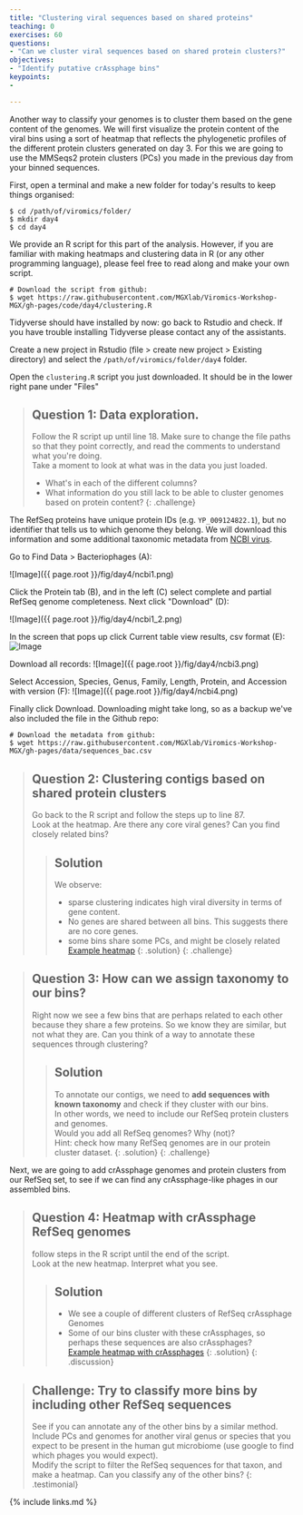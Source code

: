 ```yaml
---
title: "Clustering viral sequences based on shared proteins"
teaching: 0
exercises: 60
questions:
- "Can we cluster viral sequences based on shared protein clusters?"
objectives:
- "Identify putative crAssphage bins"
keypoints:
-

---
```


Another way to classify your genomes is to cluster them based on the gene content of the genomes. We will first visualize the protein content of the viral bins using a sort of heatmap that reflects the phylogenetic profiles of the different protein clusters generated on day 3. For this we are going to use the MMSeqs2 protein clusters (PCs) you made in the previous day from your binned sequences.

First, open a terminal and make a new folder for today's results to keep things organised:

~~~
$ cd /path/of/viromics/folder/
$ mkdir day4
$ cd day4
~~~

We provide an R script for this part of the analysis. However, if you are familiar
with making heatmaps and clustering data in R (or any other programming language),
please feel free to read along and make your own script.

~~~
# Download the script from github:
$ wget https://raw.githubusercontent.com/MGXlab/Viromics-Workshop-MGX/gh-pages/code/day4/clustering.R
~~~

Tidyverse should have installed by now: go back to Rstudio and check.
If you have trouble installing Tidyverse please contact any of the assistants.

Create a new project in Rstudio (file > create new project > Existing directory) and select the
`/path/of/viromics/folder/day4` folder.

Open the `clustering.R` script you just downloaded. It should be in the lower
right pane under "Files"


>## Question 1: Data exploration.
> Follow the R script up until line 18.  Make sure to change the file paths so that they point correctly,
and read the comments to understand what you're doing.  
>Take a moment to look at what was in the data you just loaded.
>- What's in each of the different columns?  
>- What information do you still lack to be able to cluster genomes based on protein content?
{: .challenge}

The RefSeq proteins have unique protein IDs (e.g. `YP_009124822.1`), but no identifier that tells us to which genome they belong.
We will download this information and some additional taxonomic metadata from
[NCBI virus](https://www.ncbi.nlm.nih.gov/labs/virus/vssi/#/).  

Go to Find Data > Bacteriophages (A):

![Image]({{ page.root }}/fig/day4/ncbi1.png)

Click the Protein tab (B), and in the left (C) select complete and partial RefSeq genome completeness. Next click "Download" (D):

![Image]({{ page.root }}/fig/day4/ncbi1_2.png)

In the screen that pops up click Current table view results, csv format (E):  
![Image]({{page.root}}/fig/day4/ncbi2.png)

Download all records:
![Image]({{ page.root }}/fig/day4/ncbi3.png)

Select Accession, Species, Genus, Family, Length, Protein, and Accession with version (F):
![Image]({{ page.root }}/fig/day4/ncbi4.png)

Finally click Download. Downloading might take long, so as a backup we've also included the file in the Github repo:
~~~
# Download the metadata from github:
$ wget https://raw.githubusercontent.com/MGXlab/Viromics-Workshop-MGX/gh-pages/data/sequences_bac.csv
~~~

>## Question 2: Clustering contigs based on shared protein clusters
> Go back to the R script and follow the steps up to line 87.  
> Look at the heatmap. Are there any core viral genes? Can you find closely related bins?
> > ## Solution
> > We observe:
> > - sparse clustering indicates high viral diversity in terms of gene content.
> > - No genes are shared between all bins. This suggests there are no core genes.
> > - some bins share some PCs, and might be closely related  
> > [Example heatmap](https://github.com/meijer-jeroen/viromics-jena/blob/gh-pages/code/day4/heatmap_bins.jpg?raw=true)
> {: .solution}
{: .challenge}

>## Question 3: How can we assign taxonomy to our bins?
> Right now we see a few bins that are perhaps related to each other because they
> share a few proteins. So we know they are similar, but not what they are.
> Can you think of a way to annotate these sequences through clustering?
> > ## Solution
> > To annotate our contigs, we need to **add sequences with known taxonomy** and check if they cluster with our bins.  
> > In other words, we need to include our RefSeq protein clusters and genomes.  
> > Would you add all RefSeq genomes? Why (not)?  
> > Hint: check how many RefSeq genomes are in our protein cluster dataset.
> {: .solution}
{: .challenge}


Next, we are going to add crAssphage genomes and protein clusters from our
RefSeq set, to see if we can find any crAssphage-like phages in our assembled bins.

>## Question 4: Heatmap with crAssphage RefSeq genomes
> follow steps in the R script until the end of the script.  
> Look at the new heatmap. Interpret what you see.
> > ## Solution
> > - We see a couple of different clusters of RefSeq crAssphage Genomes  
> > - Some of our bins cluster with these crAssphages, so perhaps these sequences are also crAssphages?  
> > [Example heatmap with crAssphages](https://github.com/meijer-jeroen/viromics-jena/blob/gh-pages/code/day4/heatmap_crass.jpg?raw=true)
> {: .solution}
{: .discussion}


>## Challenge: Try to classify more bins by including other RefSeq sequences
> See if you can annotate any of the other bins by a similar method.  
> Include PCs and genomes for another viral genus or species that you
> expect to be present in the human gut microbiome (use google to find which
> phages you would expect).  
> Modify the script to filter the RefSeq sequences for that taxon, and make a
> heatmap. Can you classify any of the other bins?
{: .testimonial}

{% include links.md %}
